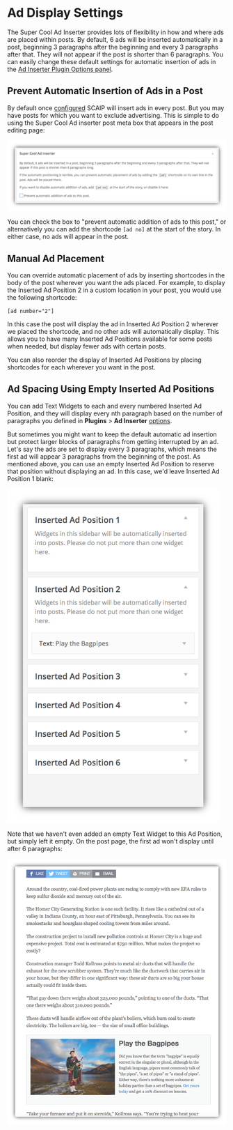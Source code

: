 # Ad Display Settings

The Super Cool Ad Inserter provides lots of flexibility in how and where ads are placed within posts. By default, 6 ads will be inserted automatically in a post, beginning 3 paragraphs after the beginning and every 3 paragraphs after that. They will not appear if the post is shorter than 6 paragraphs. You can easily change these default settings for automatic insertion of ads in the [Ad Inserter Plugin Options panel](configuration.md).

## Prevent Automatic Insertion of Ads in a Post

By default once [configured](configuration.md) SCAIP will insert ads in every post. But you may have posts for which you want to exclude advertising. This is simple to do using the Super Cool Ad inserter post meta box that appears in the post editing page:

![Super Cool Ad inserter post meta box](./img/scaip-post-meta-box.png)

You can check the box to "prevent automatic addition of ads to this post," or alternatively you can add the shortcode `[ad no]` at the start of the story. In either case, no ads will appear in the post.

## Manual Ad Placement

You can override automatic placement of ads by inserting shortcodes in the body of the post wherever you want the ads placed. For example, to display the Inserted Ad Position 2 in a custom location in your post, you would use the following shortcode:

    [ad number="2"]

In this case the post will display the ad in Inserted Ad Position 2 wherever we placed the shortcode, and no other ads will automatically display. This allows you to have many Inserted Ad Positions available for some posts when needed, but display fewer ads with certain posts.

You can also reorder the display of Inserted Ad Positions by placing shortcodes for each wherever you want in the post.

## Ad Spacing Using Empty Inserted Ad Positions

You can add Text Widgets to each and every numbered Inserted Ad Position, and they will display every nth paragraph based on the number of paragraphs you defined in **Plugins** > **Ad Inserter**  [options](configuration.md). 

But sometimes you might want to keep the default automatic ad insertion but protect larger blocks of paragraphs from getting interrupted by an ad. Let's say the ads are set to display every 3 paragraphs, which means the first ad will appear 3 paragraphs from the beginning of the post. As mentioned above, you can use an empty Inserted Ad Position to reserve that position without displaying an ad. In this case, we'd leave Inserted Ad Position 1 blank:

![empty Inserted Ad position](./img/scaip-widget-area-empty.png)

Note that we haven't even added an empty Text Widget to this Ad Position, but simply left it empty. On the post page, the first ad won't display until after 6 paragraphs:

![post with six paragraphs before the first ad](./img/scaip-ad-after-six-paras.png)